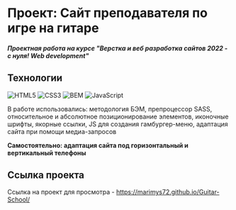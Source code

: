 # Проект: Сайт преподавателя по игре на гитаре
##### Проектная работа на курсе "Верстка и веб разработка сайтов 2022 - с нуля! Web development"

## Технологии
![HTML5](https://img.shields.io/badge/-HTML5-e34f26?logo=html5&logoColor=white)
![CSS3](https://img.shields.io/badge/-CSS3-1572b6?logo=css3&logoColor=white)
![BEM](https://img.shields.io/badge/-BEM-yellowgreen)
![JavaScript](https://img.shields.io/badge/-JavaScript-f7df1e?logo=javaScript&logoColor=black)

В работе использовались: методология БЭМ, препроцессор SASS, относительное и абсолютное позиционирование элементов, иконочные шрифты, якорные ссылки, JS для создания гамбургер-меню, адаптация сайта при помощи медиа-запросов  

**Самостоятельно: адаптация сайта под горизонтальный и вертикальный телефоны**

## Ссылка проекта
Ссылка на проект для просмотра - https://marimys72.github.io/Guitar-School/
